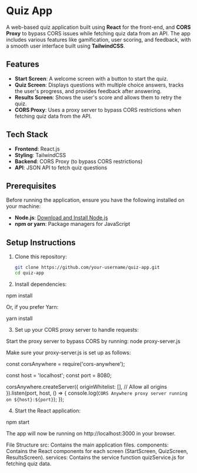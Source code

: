 # Quiz App

A web-based quiz application built using **React** for the front-end, and **CORS Proxy** to bypass CORS issues while fetching quiz data from an API. The app includes various features like gamification, user scoring, and feedback, with a smooth user interface built using **TailwindCSS**.

## Features

- **Start Screen**: A welcome screen with a button to start the quiz.
- **Quiz Screen**: Displays questions with multiple choice answers, tracks the user's progress, and provides feedback after answering.
- **Results Screen**: Shows the user's score and allows them to retry the quiz.
- **CORS Proxy**: Uses a proxy server to bypass CORS restrictions when fetching quiz data from the API.

## Tech Stack

- **Frontend**: React.js
- **Styling**: TailwindCSS
- **Backend**: CORS Proxy (to bypass CORS restrictions)
- **API**: JSON API to fetch quiz questions

## Prerequisites

Before running the application, ensure you have the following installed on your machine:

- **Node.js**: [Download and Install Node.js](https://nodejs.org/)
- **npm or yarn**: Package managers for JavaScript

## Setup Instructions

1. Clone this repository:

   ```bash
   git clone https://github.com/your-username/quiz-app.git
   cd quiz-app
   
2. Install dependencies:

npm install

Or, if you prefer Yarn:

yarn install

3. Set up your CORS proxy server to handle requests:

Start the proxy server to bypass CORS by running:
node proxy-server.js

Make sure your proxy-server.js is set up as follows:

const corsAnywhere = require('cors-anywhere');

const host = 'localhost';
const port = 8080;

corsAnywhere.createServer({
  originWhitelist: [], // Allow all origins
}).listen(port, host, () => {
  console.log(`CORS Anywhere proxy server running on ${host}:${port}`);
});

4. Start the React application:

npm start

The app will now be running on http://localhost:3000 in your browser.

File Structure
src: Contains the main application files.
components: Contains the React components for each screen (StartScreen, QuizScreen, ResultsScreen).
services: Contains the service function quizService.js for fetching quiz data.
